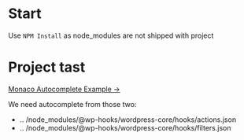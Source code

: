 # Start
Use ```NPM Install``` as node_modules are not shipped with project

# Project tast
[Monaco Autocomplete Example →](https://microsoft.github.io/monaco-editor/playground.html#extending-language-services-completion-provider-example)  
  
We need autocomplete from those two:

*   .. /node\_modules/@wp-hooks/wordpress-core/hooks/actions.json
*   .. /node\_modules/@wp-hooks/wordpress-core/hooks/filters.json